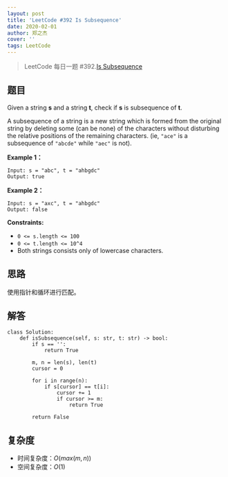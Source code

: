 ```yaml
---
layout: post
title: 'LeetCode #392 Is Subsequence'
date: 2020-02-01
author: 郑之杰
cover: ''
tags: LeetCode
---
```


> LeetCode 每日一题 #392.[Is Subsequence](https://leetcode-cn.com/problems/is-subsequence/)

## 题目
Given a string **s** and a string **t**, check if **s** is subsequence of **t**.

A subsequence of a string is a new string which is formed from the original string by deleting some (can be none) of the characters without disturbing the relative positions of the remaining characters. (ie, `"ace"` is a subsequence of `"abcde"` while `"aec"` is not).


**Example 1：**
```
Input: s = "abc", t = "ahbgdc"
Output: true
```

**Example 2：**
```
Input: s = "axc", t = "ahbgdc"
Output: false
```


**Constraints:**
- `0 <= s.length <= 100`
- `0 <= t.length <= 10^4`
- Both strings consists only of lowercase characters.


## 思路
使用指针和循环进行匹配。

## 解答
```
class Solution:
    def isSubsequence(self, s: str, t: str) -> bool:
        if s == '':
            return True

        m, n = len(s), len(t)
        cursor = 0

        for i in range(n):
            if s[cursor] == t[i]:
                cursor += 1
                if cursor >= m:
                    return True
                    
        return False
```

## 复杂度
- 时间复杂度：$O(max(m,n))$
- 空间复杂度：$O(1)$